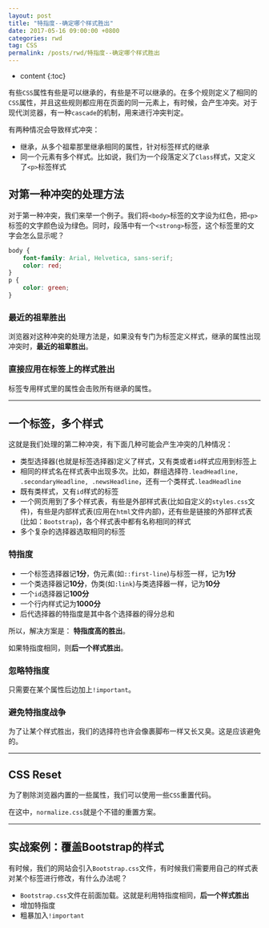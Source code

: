 ```yaml
---
layout: post
title: "特指度--确定哪个样式胜出"
date: 2017-05-16 09:00:00 +0800 
categories: rwd
tag: CSS
permalink: /posts/rwd/特指度--确定哪个样式胜出
---
```

* content
{:toc}

有些`CSS`属性有些是可以继承的，有些是不可以继承的。在多个规则定义了相同的`CSS`属性，并且这些规则都应用在页面的同一元素上，有时候，会产生冲突。对于现代浏览器，有一种`cascade`的机制，用来进行冲突判定。

有两种情况会导致样式冲突：

+ 继承，从多个祖辈那里继承相同的属性，针对标签样式的继承
+ 同一个元素有多个样式。比如说，我们为一个段落定义了`Class`样式，又定义了`<p>`标签样式

<!-- more -->

## 对第一种冲突的处理方法

对于第一种冲突，我们来举一个例子。我们将`<body>`标签的文字设为红色，把`<p>`标签的文字颜色设为绿色。同时，段落中有一个`<strong>`标签，这个标签里的文字会怎么显示呢？

```css
body {
    font-family: Arial, Helvetica, sans-serif;
    color: red;
}
p {
    color: green;
}
```

### 最近的祖辈胜出

浏览器对这种冲突的处理方法是，如果没有专门为标签定义样式，继承的属性出现冲突时，**最近的祖辈胜出**。

### 直接应用在标签上的样式胜出

标签专用样式里的属性会击败所有继承的属性。

---

## 一个标签，多个样式

这就是我们处理的第二种冲突，有下面几种可能会产生冲突的几种情况：

+ 类型选择器(也就是标签选择器)定义了样式，又有类或者`id`样式应用到标签上
+ 相同的样式名在样式表中出现多次。比如，群组选择符`.leadHeadline, .secondaryHeadline, .newsHeadline`，还有一个类样式`.leadHeadline`
+ 既有类样式，又有`id`样式的标签
+ 一个网页用到了多个样式表，有些是外部样式表(比如自定义的`styles.css`文件)，有些是内部样式表(应用在`html`文件内部)，还有些是链接的外部样式表(比如：`Bootstrap`)，各个样式表中都有名称相同的样式
+ 多个复杂的选择器选取相同的标签

### 特指度

+ 一个标签选择器记**1分**，伪元素(如`::first-line`)与标签一样，记为**1分**
+ 一个类选择器记**10分**，伪类(如`:link`)与类选择器一样，记为**10分**
+ 一个`id`选择器记**100分**
+ 一个行内样式记为**1000分**
+ 后代选择器的特指度是其中各个选择器的得分总和

所以，解决方案是： **特指度高的胜出**。

如果特指度相同，则**后一个样式胜出**。

### 忽略特指度

只需要在某个属性后边加上`!important`。

### 避免特指度战争

为了让某个样式胜出，我们的选择符也许会像裹脚布一样又长又臭。这是应该避免的。

---

## CSS Reset

为了剔除浏览器内置的一些属性，我们可以使用一些`CSS`重置代码。

在这中，`normalize.css`就是个不错的重置方案。

---

## 实战案例：覆盖Bootstrap的样式

有时候，我们的网站会引入`Bootstrap.css`文件，有时候我们需要用自己的样式表对某个标签进行修改，有什么办法呢？

+ `Bootstrap.css`文件在前面加载。这就是利用特指度相同，**后一个样式胜出**
+ 增加特指度
+ 粗暴加入`!important`

